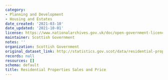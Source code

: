```yaml
---
category:
- Planning and Development
- Housing and Estates
date_created: '2021-03-10'
date_updated: '2021-10-01'
license: https://www.nationalarchives.gov.uk/doc/open-government-licence/version/3/
maintainer: Scottish Government
notes: ''
organization: Scottish Government
original_dataset_link: http://statistics.gov.scot/data/residential-properties-sales-and-price
records: null
resources: []
schema: default
title: Residential Properties Sales and Price
---
```

